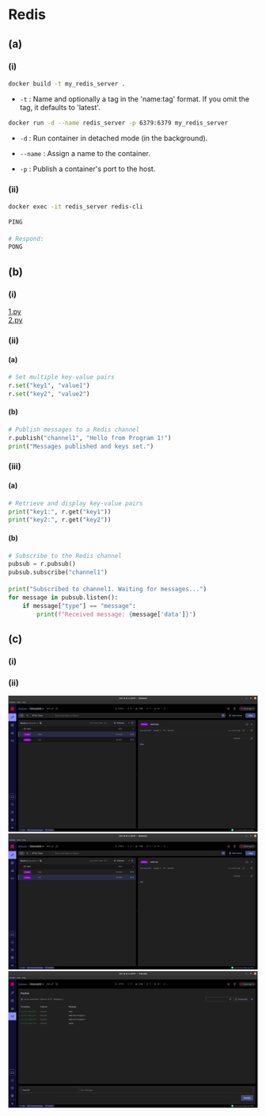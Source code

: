 # Redis

## (a)

### (i)

```bash
docker build -t my_redis_server .
```

- `-t` : Name and optionally a tag in the 'name:tag' format. If you omit the tag, it defaults to 'latest'.

```bash
docker run -d --name redis_server -p 6379:6379 my_redis_server
```

- `-d` : Run container in detached mode (in the background).

- `--name` : Assign a name to the container.

- `-p` : Publish a container's port to the host.

### (ii)

```bash
docker exec -it redis_server redis-cli
```

```bash
PING

# Respond:
PONG  
```

## (b)

### (i)

[1.py](./1.py)  
[2.py](./2.py)

### (ii)

#### (a)

```python
# Set multiple key-value pairs
r.set("key1", "value1")
r.set("key2", "value2")
```

#### (b)

```python
# Publish messages to a Redis channel
r.publish("channel1", "Hello from Program 1!")
print("Messages published and keys set.")
```

### (iii)

#### (a)

```python
# Retrieve and display key-value pairs
print("key1:", r.get("key1"))
print("key2:", r.get("key2"))
```

#### (b)

```python
# Subscribe to the Redis channel
pubsub = r.pubsub()
pubsub.subscribe("channel1")

print("Subscribed to channel1. Waiting for messages...")
for message in pubsub.listen():
    if message["type"] == "message":
        print(f"Received message: {message['data']}")
```

## (c)

### (i)

### (ii)

![blue data](./blue.png)
![red data](./red.png)
![messages](./message.png)
